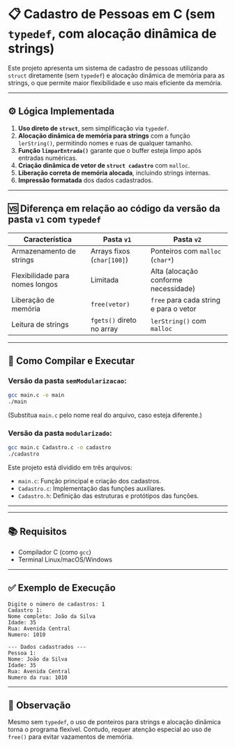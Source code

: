 # 📋 Cadastro de Pessoas em C (sem `typedef`, com alocação dinâmica de strings)

Este projeto apresenta um sistema de cadastro de pessoas utilizando `struct` diretamente (sem `typedef`) e alocação dinâmica de memória para as strings, o que permite maior flexibilidade e uso mais eficiente da memória.

---

## ⚙️ Lógica Implementada

1. **Uso direto de `struct`**, sem simplificação via `typedef`.
2. **Alocação dinâmica de memória para strings** com a função `lerString()`, permitindo nomes e ruas de qualquer tamanho.
3. **Função `limparEntrada()`** garante que o buffer esteja limpo após entradas numéricas.
4. **Criação dinâmica de vetor de `struct cadastro`** com `malloc`.
5. **Liberação correta de memória alocada**, incluindo strings internas.
6. **Impressão formatada** dos dados cadastrados.

---

## 🆚 Diferença em relação ao código da versão da pasta `v1` com `typedef`

| Característica                     | Pasta `v1` | Pasta `v2`       |
|-----------------------------------|-----------------------------|-------------------------------------------|
| Armazenamento de strings          | Arrays fixos (`char[100]`)  | Ponteiros com `malloc` (`char*`)          |
| Flexibilidade para nomes longos   | Limitada                    | Alta (alocação conforme necessidade)       |
| Liberação de memória              | `free(vetor)`               | `free` para cada string e para o vetor     |
| Leitura de strings                | `fgets()` direto no array   | `lerString()` com `malloc`                |

---

## 🚀 Como Compilar e Executar

### Versão da pasta `semModularizacao`:
```bash
gcc main.c -o main
./main
```
(Substitua `main.c` pelo nome real do arquivo, caso esteja diferente.)

### Versão da pasta `modularizado`:

```bash
gcc main.c Cadastro.c -o cadastro
./cadastro
```

Este projeto está dividido em três arquivos:
- `main.c`: Função principal e criação dos cadastros.
- `Cadastro.c`: Implementação das funções auxiliares.
- `Cadastro.h`: Definição das estruturas e protótipos das funções.

---
---

## 📚 Requisitos

- Compilador C (como `gcc`)
- Terminal Linux/macOS/Windows

---

## ✅ Exemplo de Execução

```
Digite o número de cadastros: 1
Cadastro 1:
Nome completo: João da Silva
Idade: 35
Rua: Avenida Central
Numero: 1010

--- Dados cadastrados ---
Pessoa 1:
Nome: João da Silva
Idade: 35
Rua: Avenida Central
Numero da rua: 1010
```

---

## 🧹 Observação

Mesmo sem `typedef`, o uso de ponteiros para strings e alocação dinâmica torna o programa flexível. Contudo, requer atenção especial ao uso de `free()` para evitar vazamentos de memória.
